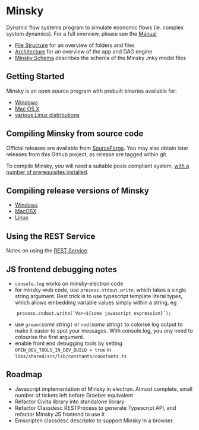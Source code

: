 # Minsky

Dynamic flow systems program to simulate economic flows (ie. complex system dynamics).
For a full overview, please see the [Manual](http://minsky.sf.net/manual/minsky.html)

- [File Structure](File%20structure.md) for an overview of folders and files
- [Architecture](Architecture.md) for an overview of the app and DAG engine
- [Minsky Schema](githubdocs/schema.md) describes the schema of the Minsky .mky model files

## Getting Started

Minsky is an open source program with prebuilt binaries available for:
- [Windows](https://sourceforge.net/projects/minsky/files/Windows%20Binaries/)
- [Mac OS X](https://sourceforge.net/projects/minsky/files/Mac%20Binaries/)
- [various Linux distributions](https://build.opensuse.org/package/show/home:hpcoder1/minsky)

## Compiling Minsky from source code

Official releases are available from [SourceForge](https://sourceforge.net/projects/minsky/files/Sources/). You may also obtain later releases from this Github project, as release are tagged within git.

To compile Minsky, you will need a suitable posix compliant system, [with a number of prerequisites installed](Compiling.md).

## Compiling release versions of Minsky

- [Windows](githubdocs/WindowsRelease.md)
- [MacOSX](githubdocs/MacRelease.md)
- [Linux](githubdocs/LinuxRelease.md)

## Using the REST Service

Notes on using the [REST Service](RESTService.md).

## JS frontend debugging notes

- `console.log` works on minsky-electron code
- for minsky-web code, use `process.stdout.write`, which takes a single string argument. Best trick is to use typescript template literal types, which allows embedding variable values simply within a string, eg
~~~
    process.stdout.write(`Var=${some javascript expression}`);
~~~
- use `green(`*some string*`)` or `red(`*some string*`)` to colorise log output to make it easier to spot your messages. With console.log, you ony need to colourise the first argument.
- enable front end debugging tools by setting `OPEN_DEV_TOOLS_IN_DEV_BUILD = true` in `libs/shared/src/lib/constants/constants.ts`

## Roadmap


- Javascript implementation of Minsky in electron. Almost complete, small number of tickets left before Graeber equivalent
- Refactor Civita library into standalone library
- Refactor Classdesc RESTProcess to generate Typescript API, and refactor Minsky JS frontend to use it
- Emscripten classdesc descriptor to support Minsky in a browser.

